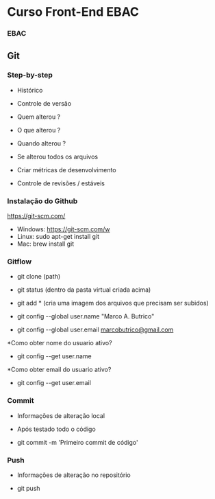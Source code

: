 # Curso Front-End EBAC
### EBAC

## Git

### Step-by-step
- Histórico
- Controle de versão
- Quem alterou ?
- O que alterou ?
- Quando alterou ?
- Se alterou todos os arquivos

- Criar métricas de desenvolvimento
- Controle de revisões / estáveis

### Instalação do Github
https://git-scm.com/

- Windows: https://git-scm.com/w
- Linux: sudo apt-get install git
- Mac: brew install git

### Gitflow
- git clone (path)

- git status (dentro da pasta virtual criada acima)

- git add * (cria uma imagem dos arquivos que precisam ser subidos)

- git config --global user.name "Marco A. Butrico"
- git config --global user.email marcobutrico@gmail.com

*Como obter nome do usuario ativo? 
- git config --get user.name 

*Como obter email do usuario ativo? 
- git config --get user.email 

### Commit
- Informações de alteração local
- Após testado todo o código

- git commit -m 'Primeiro commit de código' 

### Push
- Informações de alteração no repositório

- git push 
